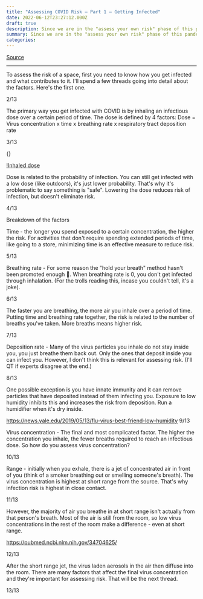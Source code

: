 ```yaml
---
title: "Assessing COVID Risk – Part 1 – Getting Infected"
date: 2022-06-12T23:27:12.000Z
draft: true
description: Since we are in the "assess your own risk" phase of this pandemic, it would be helpful if public health officials would give a master class on assessing risk. Looks like academics and engineers need to do it instead.
summary: Since we are in the "assess your own risk" phase of this pandemic, it would be helpful if public health officials would give a master class on assessing risk. Looks like academics and engineers need to do it instead.
categories:
---
```

[Source](https://twitter.com/joeyfox85/status/1536128012189679616)

---

To assess the risk of a space, first you need to know how you get infected and what contributes to it. I'll spend a few threads going into detail about the factors. Here's the first one.

2/13

The primary way you get infected with COVID is by inhaling an infectious dose over a certain period of time. The dose is defined by 4 factors:
Dose = Virus concentration x time x breathing rate x respiratory tract deposition rate

3/13

{<tweet user="CorsIAQ" id="1439386101613948930">}

[!Inhaled dose](/corsi-inhaled-dose.jpg)

Dose is related to the probability of infection. You can still get infected with a low dose (like outdoors), it's just lower probability. That's why it's problematic to say something is "safe". Lowering the dose reduces risk of infection, but doesn't eliminate risk.

4/13

Breakdown of the factors

Time - the longer you spend exposed to a certain concentration, the higher the risk. For activities that don't require spending extended periods of time, like going to a store, minimizing time is an effective measure to reduce risk.

5/13

Breathing rate - For some reason the "hold your breath" method hasn't been promoted enough 🤔. When breathing rate is 0, you don't get infected through inhalation. (For the trolls reading this, incase you couldn't tell, it's a joke).

6/13

The faster you are breathing, the more air you inhale over a period of time. Putting time and breathing rate together, the risk is related to the number of breaths you've taken. More breaths means higher risk.

7/13

Deposition rate - Many of the virus particles you inhale do not stay inside you, you just breathe them back out. Only the ones that deposit inside you can infect you. However, I don't think this is relevant for assessing risk. (I'll QT if experts disagree at the end.)

8/13

One possible exception is you have innate immunity and it can remove particles that have deposited instead of them infecting you. Exposure to low humidity inhibits this and increases the risk from deposition. Run a humidifier when it's dry inside.

https://news.yale.edu/2019/05/13/flu-virus-best-friend-low-humidity
9/13

Virus concentration - The final and most complicated factor. The higher the concentration you inhale, the fewer breaths required to reach an infectious dose. So how do you assess virus concentration?

10/13

Range - initially when you exhale, there is a jet of concentrated air in front of you (think of a smoker breathing out or smelling someone's breath). The virus concentration is highest at short range from the source. That's why infection risk is highest in close contact.

11/13

However, the majority of air you breathe in at short range isn't actually from that person's breath. Most of the air is still from the room, so low virus concentrations in the rest of the room make a difference - even at short range.

https://pubmed.ncbi.nlm.nih.gov/34704625/

12/13

After the short range jet, the virus laden aerosols in the air then diffuse into the room. There are many factors that affect the final virus concentration and they're important for assessing risk. That will be the next thread.

13/13